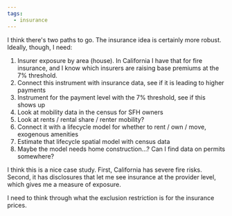 ```yaml
---
tags:
  - insurance
---
```

I think there's two paths to go. The insurance idea is certainly more robust. Ideally, though, I need:
1. Insurer exposure by area (house). In California I have that for fire insurance, and I know which insurers are raising base premiums at the 7% threshold.
2. Connect this instrument with insurance data, see if it is leading to higher payments
3. Instrument for the payment level with the 7% threshold, see if this shows up
4. Look at mobility data in the census for SFH owners
5. Look at rents / rental share / renter mobility? 
6. Connect it with a lifecycle model for whether to rent / own / move, exogenous amenities
7. Estimate that lifecycle spatial model with census data 
8. Maybe the model needs home construction...? Can I find data on permits somewhere?

I think this is a nice case study. First, California has severe fire risks. Second, it has disclosures that let me see insurance at the provider level, which gives me a measure of exposure. 

I need to think through what the exclusion restriction is for the insurance prices. 